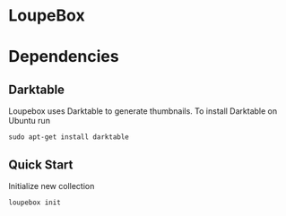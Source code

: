 # LoupeBox

# Dependencies

## Darktable

Loupebox uses Darktable to generate thumbnails. To install Darktable on Ubuntu run

```
sudo apt-get install darktable
```

## Quick Start

Initialize new collection

```
loupebox init
```

